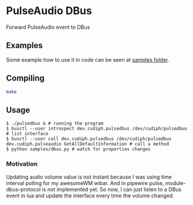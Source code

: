 # PulseAudio DBus

Forward PulseAudio event to DBus

## Examples

Some example how to use it in code can be seen at [samples folder](./samples/).

## Compiling

```sh
make
```

## Usage

```console
$ ./pulsedbus & # running the program
$ busctl --user introspect dev.cudiph.pulsedbus /dev/cudiph/pulsedbus # list interface
$ busctl --user call dev.cudiph.pulsedbus /dev/cudiph/pulsedbus dev.cudiph.pulseaudio GetAllDefaultInformation # call a method
$ python samples/dbus.py # watch for properties changes
```

### Motivation

Updating audio volume value is not instant because I was using time interval
polling for my awesomeWM wibar. And in pipewire pulse, module-dbus-protocol is
not implemented yet. So now, I can just listen to a DBus event in lua and update
the interface every time the volume changed.
